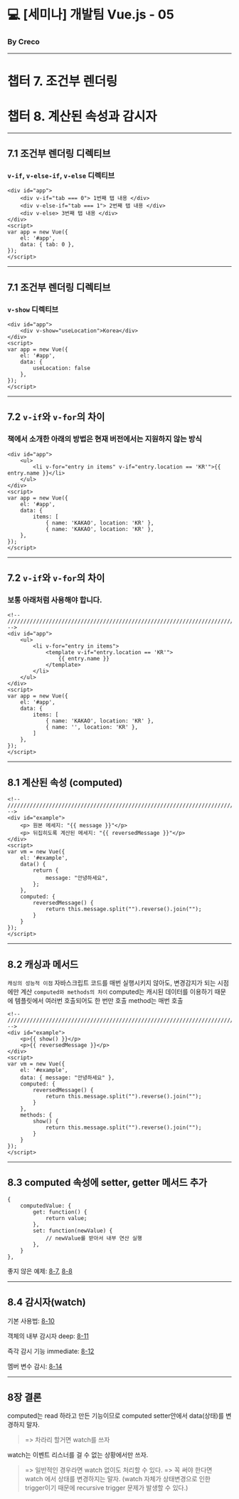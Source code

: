 # 💻 [세미나] 개발팀 Vue.js - 05

### By Creco

---

# 챕터 7. 조건부 렌더링
# 챕터 8. 계산된 속성과 감시자

---

## 7.1 조건부 렌더링 디렉티브

### `v-if`, `v-else-if`, `v-else` 디렉티브


```
<div id="app">
    <div v-if="tab === 0"> 1번째 탭 내용 </div>
    <div v-else-if="tab === 1"> 2번째 탭 내용 </div>
    <div v-else> 3번째 탭 내용 </div>
</div>
<script>
var app = new Vue({
    el: '#app',
    data: { tab: 0 },
});
</script>
```

---

## 7.1 조건부 렌더링 디렉티브

### `v-show` 디렉티브

```
<div id="app">
    <div v-show="useLocation">Korea</div>
</div>
<script>
var app = new Vue({
    el: '#app',
    data: { 
        useLocation: false
    },
});
</script>
```

---

## 7.2 `v-if`와 `v-for`의 차이

### 책에서 소개한 아래의 방법은 현재 버전에서는 지원하지 않는 방식

```
<div id="app">
    <ul>
        <li v-for="entry in items" v-if="entry.location == 'KR'">{{ entry.name }}</li>
    </ul>
</div>
<script>
var app = new Vue({
    el: '#app',
    data: { 
        items: [
            { name: 'KAKAO', location: 'KR' },
            { name: 'KAKAO', location: 'KR' },
    },
});
</script>
```

---

## 7.2 `v-if`와 `v-for`의 차이

### 보통 아래처럼 사용해야 합니다.

```
<!-- ////////////////////////////////////////////////////////////////////////////////////////////////////////////////// -->
<div id="app">
    <ul>
        <li v-for="entry in items">
            <template v-if="entry.location == 'KR'">
                {{ entry.name }}
            </template>
        </li>
    </ul>
</div>
<script>
var app = new Vue({
    el: '#app',
    data: { 
        items: [
            { name: 'KAKAO', location: 'KR' },
            { name: '', location: 'KR' },
        ]
    },
});
</script>
```

---

## 8.1 계산된 속성 (computed)

```
<!-- ////////////////////////////////////////////////////////////////////////////////////////////////////////////////// -->
<div id="example">
    <p> 원본 메세지: "{{ message }}"</p>
    <p> 뒤집히도록 계산된 메세지: "{{ reversedMessage }}"</p>
</div>
<script>
var vm = new Vue({
    el: '#example',
    data() {
        return {
            message: "안녕하세요",
        };
    },
    computed: {
        reversedMessage() {
            return this.message.split("").reverse().join("");
        }
    }
});
</script>
```

---

## 8.2 캐싱과 메서드
 
`캐싱의 성능적 이점`
자바스크립트 코드를 매번 실행시키지 않아도, 변경감지가 되는 시점에만 계산
`computed와 methods의 차이`
computed는 캐시된 데이터를 이용하기 때문에 템플릿에서 여러번 호출되어도 한 번만 호출
method는 매번 호출
```
<!-- //////////////////////////////////////////////////////////////////////////////////////////////////////////////////////////////////// -->
<div id="example">
    <p>{{ show() }}</p>
    <p>{{ reversedMessage }}</p>
</div>
<script>
var vm = new Vue({
    el: '#example',
    data: { message: "안녕하세요" },
    computed: {
        reversedMessage() {
            return this.message.split("").reverse().join("");
        }
    },
    methods: {
        show() {
            return this.message.split("").reverse().join("");
        }
    }
});
</script>
```

---

## 8.3 computed 속성에 setter, getter 메서드 추가
```
{
    computedValue: {
        get: function() {
            return value;
        },
        set: function(newValue) {
            // newValue를 받아서 내부 연산 실행
        },
    }
},
```

좋지 않은 예제: [8-7](https://github.com/search5/learning_vuejs/blob/master/08/code8-7.html), [8-8](https://github.com/search5/learning_vuejs/blob/master/08/code8-8.html)

---

## 8.4 감시자(watch)


기본 사용법: [8-10](https://github.com/search5/learning_vuejs/blob/master/08/code8-10.html)

객체의 내부 감시자 deep: [8-11](https://github.com/search5/learning_vuejs/blob/master/08/code8-11.html)

즉각 감시 기능 immediate: [8-12](https://github.com/search5/learning_vuejs/blob/master/08/code8-12.html)

멤버 변수 감시: [8-14](https://github.com/search5/learning_vuejs/blob/master/08/code8-14.html)

---

## 8장 결론

computed는 read 하라고 만든 기능이므로 computed setter안에서 data(상태)를 변경하지 말자.
> => 차라리 할거면 watch를 쓰자

watch는 이벤트 리스너를 걸 수 없는 상황에서만 쓰자.
> => 일반적인 경우라면 watch 없이도 처리할 수 있다.
> => 꼭 써야 한다면 watch 에서 상태를 변경하지는 말자.
(watch 자체가 상태변경으로 인한 trigger이기 때문에 recursive trigger 문제가 발생할 수 있다.)
